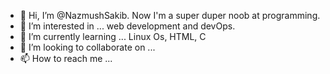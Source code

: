 - 👋 Hi, I’m @NazmushSakib. Now I'm a super duper noob at programming.
- 👀 I’m interested in ...  web development and devOps.
- 🌱 I’m currently learning ... Linux Os, HTML, C
- 💞️ I’m looking to collaborate on ... 
- 📫 How to reach me ...

<!---
NazmushSakib/NazmushSakib is a ✨ special ✨ repository because its `README.md` (this file) appears on your GitHub profile.
You can click the Preview link to take a look at your changes.
--->
